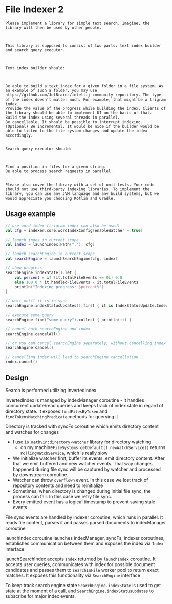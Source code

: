 # File Indexer 2

```
Please implement a library for simple text search. Imagine, the library will then be used by other people.



This library is supposed to consist of two parts: text index builder and search query executor.



Text index builder should:



Be able to build a text index for a given folder in a file system. As an example of such a folder, you may use https://github.com/JetBrains/intellij-community repository. The type of the index doesn't matter much. For example, that might be a trigram index.
Provide the value of the progress while building the index. Clients of the library should be able to implement UI on the basis of that.
Build the index using several threads in parallel.
Be cancellable. It should be possible to interrupt indexing.
(Optional) Be incremental. It would be nice if the builder would be able to listen to the file system changes and update the index accordingly.


Search query executor should:



Find a position in files for a given string.
Be able to process search requests in parallel.


Please also cover the library with a set of unit-tests. Your code should not use third-party indexing libraries. To implement the library, you can use any JVM language and any build systems, but we would appreciate you choosing Kotlin and Gradle.
```

## Usage example

```kotlin
// use word index (trigram index can also be used)
val cfg = indexer.core.wordIndexConfig(enableWatcher = true)

// launch index in current scope
val index = launchIndex(Path("."), cfg)

// launch searchEngine in current scope
val searchEngine = launchSearchEngine(cfg, index)

// show progress
searchEngine.indexState().let {
    val percent = if (it.totalFileEvents == 0L) 0.0
    else 100.0 * it.handledFileEvents / it.totalFileEvents
    println("Indexing progress: $percent%")
}

// wait until it is in sync
searchEngine.indexStatusUpdates().first { it is IndexStatusUpdate.IndexInSync }

// execute some query
searchEngine.find("some query").collect { println(it) }

// cancel both searchEngine and index 
searchEngine.cancelAll()

// or you can cancel searchEngine separately, without cancelling index
searchEngine.cancel()

// cancelling index will lead to searchEngine cancellation
index.cancel()
```

## Design

Search is performed utilizing InvertedIndex

InvertedIndex is managed by indexManager coroutine - it handles concurrent update/read queries and keeps track of index
state in regard of directory state. It exposes `findFilesByToken` and `findTokensMatchingPredicate` methods for querying
it

Directory is tracked with syncFs coroutine which emits directory content and watches for changes

- I use `io.methvin:directory-watcher` library for directory watching
    - on my machine`FileSystems.getDefault().newWatchService()` returns `PollingWatchService`, which is
      really slow
- We initialize watcher first, buffer its events, emit directory content. After that we emit buffered and new watcher
  events. That way changes happened during file sync will be captured by watcher and processed by downstream coroutine.
- Watcher can throw `overflown` event. In this case we lost track of repository contents and need to reinitialize
- Sometimes, when directory is changed during initial file sync, the process can fail. In this case we retry file
  sync.
- Every emitted event has a logical timestamp to prevent saving stale events

File sync events are handled by indexer coroutine, which runs in parallel. It reads file content, parses it and passes
parsed documents to indexManager coroutine

launchIndex coroutine launches indexManager, syncFs, indexer coroutines, establishes communication between them and
exposes the index via `Index` interface

launchSearchIndex accepts `Index` returned by `launchIndex` coroutine. It accepts user queries, communicates with index
for possible document candidates and passes them to `searchInFile` worker pool to return exact matches. It exposes this
functionality via `SearchEngine` interface

To keep track search engine state `SearchEngine.indexState` is used to get state at the moment of a call,
and `SearchEngine.indexStatusUpdates` to subscribe for major index events.